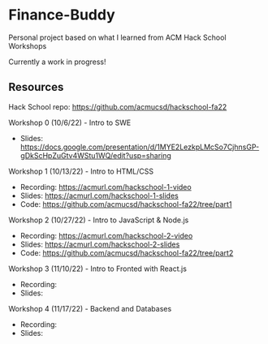 # Finance-Buddy
Personal project based on what I learned from ACM Hack School Workshops

Currently a work in progress!


## Resources

Hack School repo: https://github.com/acmucsd/hackschool-fa22

Workshop 0 (10/6/22) - Intro to SWE
- Slides: https://docs.google.com/presentation/d/1MYE2LezkpLMcSo7CjhnsGP-gDkScHpZuGtv4WStu1WQ/edit?usp=sharing

Workshop 1 (10/13/22) - Intro to HTML/CSS
- Recording: https://acmurl.com/hackschool-1-video
- Slides: https://acmurl.com/hackschool-1-slides
- Code: https://github.com/acmucsd/hackschool-fa22/tree/part1

Workshop 2 (10/27/22) - Intro to JavaScript & Node.js
- Recording: https://acmurl.com/hackschool-2-video
- Slides: https://acmurl.com/hackschool-2-slides
- Code: https://github.com/acmucsd/hackschool-fa22/tree/part2

Workshop 3 (11/10/22) - Intro to Fronted with React.js
- Recording: 
- Slides: 

Workshop 4 (11/17/22) - Backend and Databases
- Recording: 
- Slides: 